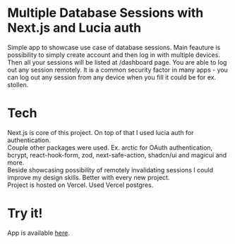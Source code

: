 # Multiple Database Sessions with Next.js and Lucia auth

Simple app to showcase use case of database sessions. Main feauture is possibility to simply create account and then log in with multiple devices. Then all your sessions will be listed at /dashboard page. You are able to log out any session remotely. It is a common security factor in many apps - you can log out any session from any device when you fill it could be for ex. stollen.

# Tech

Next.js is core of this project. On top of that I used lucia auth for authentication.
<br/>
Couple other packages were used. Ex. arctic for OAuth authentication, bcrypt, react-hook-form, zod, next-safe-action, shadcn/ui and magicui and more.
<br/>
Beside showcasing possibility of remotely invalidating sessions I could improve my design skills. Better with every new project.
<br/>
Project is hosted on Vercel. Used Vercel postgres.

# Try it!

App is available [here](https://advanced-sessions.dominikkoniarz.pl/).
